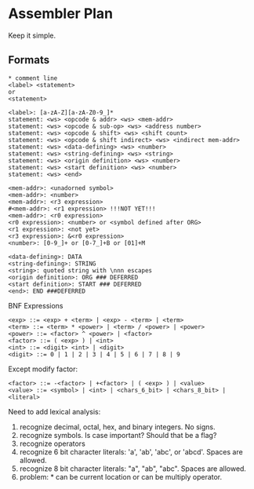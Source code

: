 # Assembler Plan

Keep it simple.

## Formats

``` code
* comment line
<label> <statement>
or
<statement>

<label>: [a-zA-Z][a-zA-Z0-9_]*
statement: <ws> <opcode & addr> <ws> <mem-addr>
statement: <ws> <opcode & sub-op> <ws> <address number>
statement: <ws> <opcode & shift> <ws> <shift count>
statement: <ws> <opcode & shift indirect> <ws> <indirect mem-addr>
statement: <ws> <data-defining> <ws> <number>
statement: <ws> <string-defining> <ws> <string>
statement: <ws> <origin definition> <ws> <number>
statement: <ws> <start definition> <ws> <number>
statement: <ws> <end>

<mem-addr>: <unadorned symbol>
<mem-addr>: <number>
<mem-addr>: <r3 expression>
#<mem-addr>: <r1 expression> !!!NOT YET!!!
<mem-addr>: <r0 expression>
<r0 expression>: <number> or <symbol defined after ORG>
<r1 expression>: <not yet>
<r3 expression>: &<r0 expression>
<number>: [0-9_]+ or [0-7_]+B or [01]+M

<data-defining>: DATA 
<string-defining>: STRING
<string>: quoted string with \nnn escapes
<origin definition>: ORG ### DEFERRED
<start definition>: START ### DEFERRED
<end>: END ###DEFERRED
```
BNF Expressions
``` bnf
<exp> ::= <exp> + <term> | <exp> - <term> | <term>
<term> ::= <term> * <power> | <term> / <power> | <power>
<power> ::= <factor> ^ <power> | <factor>
<factor> ::= ( <exp> ) | <int>
<int> ::= <digit> <int> | <digit>
<digit> ::= 0 | 1 | 2 | 3 | 4 | 5 | 6 | 7 | 8 | 9
```

Except modify factor:
```
<factor> ::= -<factor> | +<factor> | ( <exp> ) | <value>
<value> ::= <symbol> | <int> | <chars_6_bit> | <chars_8_bit> | <literal>
```

Need to add lexical analysis:
1. recognize decimal, octal, hex, and binary integers. No signs.
2. recognize symbols. Is case important? Should that be a flag?
3. recognize operators
4. recognize 6 bit character literals: 'a', 'ab', 'abc', or 'abcd'. Spaces are allowed.
5. recognize 8 bit character literals: "a", "ab", "abc". Spaces are allowed.
6. problem: * can be current location or can be multiply operator.
